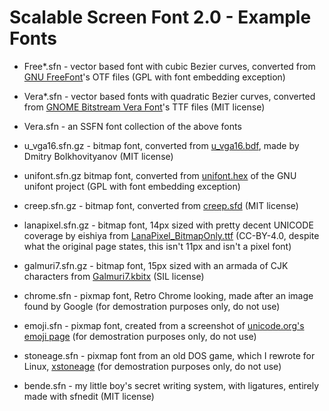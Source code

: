 Scalable Screen Font 2.0 - Example Fonts
========================================

 - Free*.sfn - vector based font with cubic Bezier curves, converted from [GNU FreeFont](https://www.gnu.org/software/freefont/)'s OTF files (GPL with font embedding exception)

 - Vera*.sfn - vector based fonts with quadratic Bezier curves, converted from [GNOME Bitstream Vera Font](https://www.gnome.org/fonts/)'s TTF files (MIT license)

 - Vera.sfn - an SSFN font collection of the above fonts

 - u_vga16.sfn.gz - bitmap font, converted from [u_vga16.bdf](http://www.inp.nsk.su/~bolkhov/files/fonts/univga/), made by Dmitry Bolkhovityanov (MIT license)

 - unifont.sfn.gz bitmap font, converted from [unifont.hex](http://unifoundry.com/unifont/index.html) of the GNU unifont project (GPL with font embedding exception)

 - creep.sfn.gz - bitmap font, converted from [creep.sfd](https://github.com/romeovs/creep/releases) (MIT license)

 - lanapixel.sfn.gz - bitmap font, 14px sized with pretty decent UNICODE coverage by eishiya from [LanaPixel_BitmapOnly.ttf](https://opengameart.org/content/lanapixel-localization-friendly-pixel-font) (CC-BY-4.0, despite what the original page states, this isn't 11px and isn't a pixel font)

 - galmuri7.sfn.gz - bitmap font, 15px sized with an armada of CJK characters from [Galmuri7.kbitx](https://galmuri.quiple.dev/glyphs) (SIL license)

 - chrome.sfn - pixmap font, Retro Chrome looking, made after an image found by Google (for demostration purposes only, do not use)

 - emoji.sfn - pixmap font, created from a screenshot of [unicode.org's emoji page](http://www.unicode.org/emoji/charts/full-emoji-list.html) (for demostration purposes only, do not use)

 - stoneage.sfn - pixmap font from an old DOS game, which I rewrote for Linux, [xstoneage](https://gitlab.com/bztsrc/xstoneage) (for demostration purposes only, do not use)

 - bende.sfn - my little boy's secret writing system, with ligatures, entirely made with sfnedit (MIT license)
